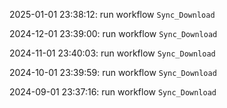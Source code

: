 2025-01-01 23:38:12: run workflow `Sync_Download` 

2024-12-01 23:39:00: run workflow `Sync_Download` 

2024-11-01 23:40:03: run workflow `Sync_Download` 

2024-10-01 23:39:59: run workflow `Sync_Download` 

2024-09-01 23:37:16: run workflow `Sync_Download` 


